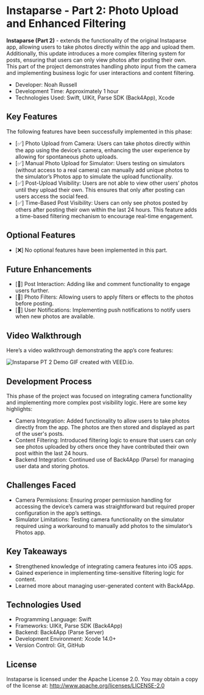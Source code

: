 # Instaparse - Part 2: Photo Upload and Enhanced Filtering

**Instaparse (Part 2)** - extends the functionality of the original Instaparse app, allowing users to take photos directly within the app and upload them. Additionally, this update introduces a more complex filtering system for posts, ensuring that users can only view photos after posting their own. This part of the project demonstrates handling photo input from the camera and implementing business logic for user interactions and content filtering.

- Developer: Noah Russell
- Development Time: Approximately 1 hour
- Technologies Used: Swift, UIKit, Parse SDK (Back4App), Xcode

## Key Features

The following features have been successfully implemented in this phase:

- [✅] Photo Upload from Camera: Users can take photos directly within the app using the device’s camera, enhancing the user experience by allowing for spontaneous photo uploads.
- [✅] Manual Photo Upload for Simulator: Users testing on simulators (without access to a real camera) can manually add unique photos to the simulator’s Photos app to simulate the upload functionality.
- [✅] Post-Upload Visibility: Users are not able to view other users’ photos until they upload their own. This ensures that only after posting can users access the social feed.
- [✅] Time-Based Post Visibility: Users can only see photos posted by others after posting their own within the last 24 hours. This feature adds a time-based filtering mechanism to encourage real-time engagement.

## Optional Features

- [❌] No optional features have been implemented in this part.

## Future Enhancements

- [🔲] Post Interaction: Adding like and comment functionality to engage users further.
- [🔲] Photo Filters: Allowing users to apply filters or effects to the photos before posting.
- [🔲] User Notifications: Implementing push notifications to notify users when new photos are available.

## Video Walkthrough

Here’s a video walkthrough demonstrating the app’s core features:

<img style="max-width:300px;" src="lab_6/Lab3.gif" alt="Instaparse PT 2 Demo">
GIF created with VEED.io.

## Development Process

This phase of the project was focused on integrating camera functionality and implementing more complex post visibility logic. Here are some key highlights:

- Camera Integration: Added functionality to allow users to take photos directly from the app. The photos are then stored and displayed as part of the user's posts.
- Content Filtering: Introduced filtering logic to ensure that users can only see photos uploaded by others once they have contributed their own post within the last 24 hours.
- Backend Integration: Continued use of Back4App (Parse) for managing user data and storing photos.

## Challenges Faced

- Camera Permissions: Ensuring proper permission handling for accessing the device’s camera was straightforward but required proper configuration in the app’s settings.
- Simulator Limitations: Testing camera functionality on the simulator required using a workaround to manually add photos to the simulator’s Photos app.

## Key Takeaways

- Strengthened knowledge of integrating camera features into iOS apps.
- Gained experience in implementing time-sensitive filtering logic for content.
- Learned more about managing user-generated content with Back4App.

## Technologies Used

- Programming Language: Swift
- Frameworks: UIKit, Parse SDK (Back4App)
- Backend: Back4App (Parse Server)
- Development Environment: Xcode 14.0+
- Version Control: Git, GitHub

## License

Instaparse is licensed under the Apache License 2.0.
You may obtain a copy of the license at:
http://www.apache.org/licenses/LICENSE-2.0
